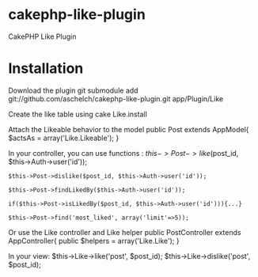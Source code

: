 cakephp-like-plugin
===================

CakePHP Like Plugin

Installation
==================

Download the plugin
     git submodule add git://github.com/aschelch/cakephp-like-plugin.git app/Plugin/Like
     
Create the like table using
    cake Like.install

Attach the Likeable behavior to the model
    public Post extends AppModel{
    	$actsAs = array('Like.Likeable');
    }
    
In your controller, you can use functions :
    $this->Post->like($post_id, $this->Auth->user('id'));
    
    $this->Post->dislike($post_id, $this->Auth->user('id'));
    
    $this->Post->findLikedBy($this->Auth->user('id'));
    
    if($this->Post->isLikedBy($post_id, $this->Auth->user('id'))){...}
    
    $this->Post->find('most_liked', array('limit'=>5));

Or use the Like controller and Like helper
	public PostController extends AppController{
		public $helpers = array('Like.Like');
	}
	
In your view:
	$this->Like->like('post', $post_id);
	$this->Like->dislike('post', $post_id);